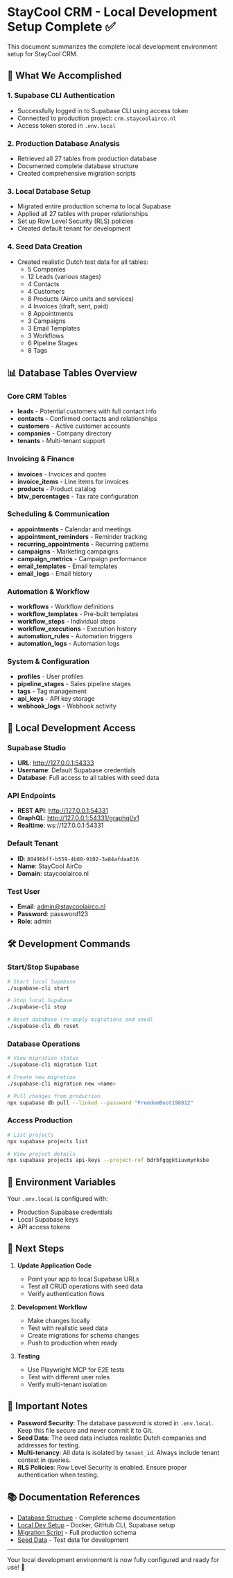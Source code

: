 # StayCool CRM - Local Development Setup Complete ✅

This document summarizes the complete local development environment setup for StayCool CRM.

## 🚀 What We Accomplished

### 1. **Supabase CLI Authentication**
- Successfully logged in to Supabase CLI using access token
- Connected to production project: `crm.staycoolairco.nl`
- Access token stored in `.env.local`

### 2. **Production Database Analysis**
- Retrieved all 27 tables from production database
- Documented complete database structure
- Created comprehensive migration scripts

### 3. **Local Database Setup**
- Migrated entire production schema to local Supabase
- Applied all 27 tables with proper relationships
- Set up Row Level Security (RLS) policies
- Created default tenant for development

### 4. **Seed Data Creation**
- Created realistic Dutch test data for all tables:
  - 5 Companies
  - 12 Leads (various stages)
  - 4 Contacts
  - 4 Customers
  - 8 Products (Airco units and services)
  - 4 Invoices (draft, sent, paid)
  - 8 Appointments
  - 3 Campaigns
  - 3 Email Templates
  - 3 Workflows
  - 6 Pipeline Stages
  - 8 Tags

## 📊 Database Tables Overview

### Core CRM Tables
- **leads** - Potential customers with full contact info
- **contacts** - Confirmed contacts and relationships
- **customers** - Active customer accounts
- **companies** - Company directory
- **tenants** - Multi-tenant support

### Invoicing & Finance
- **invoices** - Invoices and quotes
- **invoice_items** - Line items for invoices
- **products** - Product catalog
- **btw_percentages** - Tax rate configuration

### Scheduling & Communication
- **appointments** - Calendar and meetings
- **appointment_reminders** - Reminder tracking
- **recurring_appointments** - Recurring patterns
- **campaigns** - Marketing campaigns
- **campaign_metrics** - Campaign performance
- **email_templates** - Email templates
- **email_logs** - Email history

### Automation & Workflow
- **workflows** - Workflow definitions
- **workflow_templates** - Pre-built templates
- **workflow_steps** - Individual steps
- **workflow_executions** - Execution history
- **automation_rules** - Automation triggers
- **automation_logs** - Automation logs

### System & Configuration
- **profiles** - User profiles
- **pipeline_stages** - Sales pipeline stages
- **tags** - Tag management
- **api_keys** - API key storage
- **webhook_logs** - Webhook activity

## 🔧 Local Development Access

### Supabase Studio
- **URL**: http://127.0.0.1:54333
- **Username**: Default Supabase credentials
- **Database**: Full access to all tables with seed data

### API Endpoints
- **REST API**: http://127.0.0.1:54331
- **GraphQL**: http://127.0.0.1:54331/graphql/v1
- **Realtime**: ws://127.0.0.1:54331

### Default Tenant
- **ID**: `80496bff-b559-4b80-9102-3a84afdaa616`
- **Name**: StayCool AirCo
- **Domain**: staycoolairco.nl

### Test User
- **Email**: admin@staycoolairco.nl
- **Password**: password123
- **Role**: admin

## 🛠️ Development Commands

### Start/Stop Supabase
```bash
# Start local Supabase
./supabase-cli start

# Stop local Supabase
./supabase-cli stop

# Reset database (re-apply migrations and seed)
./supabase-cli db reset
```

### Database Operations
```bash
# View migration status
./supabase-cli migration list

# Create new migration
./supabase-cli migration new <name>

# Pull changes from production
npx supabase db pull --linked --password "FreedomBoot198812"
```

### Access Production
```bash
# List projects
npx supabase projects list

# View project details
npx supabase projects api-keys --project-ref bdrbfgqgktiuvmynksbe
```

## 📝 Environment Variables

Your `.env.local` is configured with:
- Production Supabase credentials
- Local Supabase keys
- API access tokens

## 🎯 Next Steps

1. **Update Application Code**
   - Point your app to local Supabase URLs
   - Test all CRUD operations with seed data
   - Verify authentication flows

2. **Development Workflow**
   - Make changes locally
   - Test with realistic seed data
   - Create migrations for schema changes
   - Push to production when ready

3. **Testing**
   - Use Playwright MCP for E2E tests
   - Test with different user roles
   - Verify multi-tenant isolation

## 🚨 Important Notes

- **Password Security**: The database password is stored in `.env.local`. Keep this file secure and never commit it to Git.
- **Seed Data**: The seed data includes realistic Dutch companies and addresses for testing.
- **Multi-tenancy**: All data is isolated by `tenant_id`. Always include tenant context in queries.
- **RLS Policies**: Row Level Security is enabled. Ensure proper authentication when testing.

## 📚 Documentation References

- [Database Structure](./DATABASE_STRUCTURE.md) - Complete schema documentation
- [Local Dev Setup](./local-dev-setup.md) - Docker, GitHub CLI, Supabase setup
- [Migration Script](../supabase/migrations/20250822_complete_production_schema.sql) - Full production schema
- [Seed Data](../supabase/seed.sql) - Test data for development

---

Your local development environment is now fully configured and ready for use! 🎉